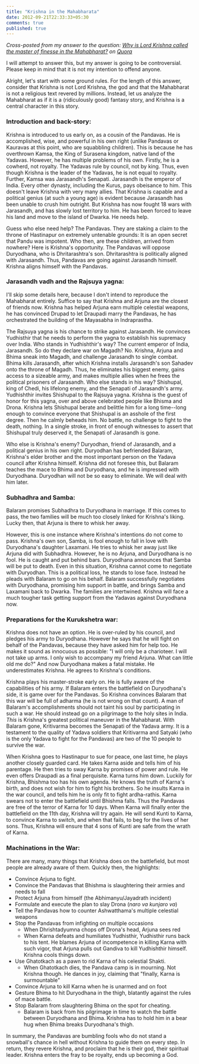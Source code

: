 ```yaml
---
title: "Krishna in the Mahabharata"
date: 2012-09-21T22:33:33+05:30
comments: true
published: true
---
```

_Cross-posted from my answer to the question: [Why is Lord Krishna called the master of finesse in the Mahabharat?](http://www.quora.com/Mahabharata/Why-is-Lord-Krishna-called-the-master-of-finesse-in-the-Mahabharat/answer/Vedang-Manerikar) on [Quora](http://quora.com)_

I will attempt to answer this, but my answer is going to be
controversial. Please keep in mind that it is not my intention to
offend anyone.

<!--more-->

Alright, let's start with some ground rules. For the length of this
answer, consider that Krishna is not Lord Krishna, the god and that
the Mahabharat is not a religious text revered by millions. Instead,
let us analyze the Mahabharat as if it is a (ridiculously good)
fantasy story, and Krishna is a central character in this story.

### Introduction and back-story:

Krishna is introduced to us early on, as a cousin of the Pandavas. He
is accomplished, wise, and powerful in his own right (unlike Pandavas
or Kauravas at this point, who are squabbling children). This is
because he has overthrown Kamsa, the King of Surasena kingdom, native
land of the Yadavas. However, he has multiple problems of his own.
Firstly, he is a cowherd, not royalty. The Yadavas rule by council,
not by king. Thus, even though Krishna is the leader of the Yadavas,
he is not equal to royalty. Further, Kamsa was Jarasandh's Senapati.
Jarasandh is the emperor of India. Every other dynasty, including the
Kurus, pays obeisance to him. This doesn't leave Krishna with very
many allies. That Krishna is capable and a political genius (at such a
young age) is evident because Jarasandh has been unable to crush him
outright. But Krishna has now fought 18 wars with Jarasandh, and has
slowly lost territory to him. He has been forced to leave his land and
move to the island of Dwarka. He needs help.

Guess who else need help? The Pandavas. They are staking a claim to
the throne of Hastinapur on extremely untenable grounds: It is an open
secret that Pandu was impotent. Who then, are these children, arrived
from nowhere? Here is Krishna's opportunity. The Pandavas will oppose
Duryodhana, who is Dhritarashtra's son. Dhritarashtra is politically
aligned with Jarasandh. Thus, Pandavas are going against Jarasandh
himself. Krishna aligns himself with the Pandavas.

### Jarasandh vadh and the Rajsuya yagna:

I'll skip some details here, because I don't intend to reproduce the
Mahabharat entirely. Suffice to say that Krishna and Arjuna are the
closest of friends now. Krishna has helped Arjuna earn multiple
celestial weapons, he has convinced Drupad to let Draupadi marry the
Pandavas, he has orchestrated the building of the Mayasabha in
Indraprastha.

The Rajsuya yagna is his chance to strike against Jarasandh. He
convinces Yudhisthir that he needs to perform the yagna to establish
his supremacy over India. Who stands in Yudhishthir's way? The current
emperor of India, Jarasandh. So do they declare war on Magadh? No.
Krishna, Arjuna and Bhima sneak into Magadh, and challenge Jarasandh
to single combat. Bhima kills Jarasandh, after which Krishna installs
Jarasandh's son Sahadev onto the throne of Magadh. Thus, he eliminates
his biggest enemy, gains access to a sizeable army, and makes multiple
allies when he frees the political prisoners of Jarasandh. Who else
stands in his way? Shishupal, king of Chedi, his lifelong enemy, and
the Senapati of Jarasandh's army. Yudhishthir invites Shishupal to the
Rajsuya yagna. Krishna is the guest of honor for this yagna, over and
above celebrated people like Bhisma and Drona. Krishna lets Shishupal
berate and belittle him for a long time--long enough to convince
everyone that Shishupal is an asshole of the first degree. Then he
calmly beheads him. No battle, no challenge to fight to the death,
nothing. In a single stroke, in front of enough witnesses to assert
that Shishupal truly deserved it, the Senapati of Jarasandh is gone.

Who else is Krishna's enemy? Duryodhan, friend of Jarasandh, and a
political genius in his own right. Duryodhan has befriended Balaram,
Krishna's elder brother and the most important person on the Yadava
council after Krishna himself. Krishna did not foresee this, but
Balaram teaches the mace to Bhima and Duryodhana, and he is impressed
with Duryodhana. Duryodhan will not be so easy to eliminate. We will
deal with him later.

### Subhadhra and Samba:

Balaram promises Subhadhra to Duryodhana in marriage. If this comes to
pass, the two families will be much too closely linked for Krishna's
liking. Lucky then, that Arjuna is there to whisk her away.

However, this is one instance where Krishna's intentions do not come
to pass. Krishna's own son, Samba, is fool enough to fall in love with
Duryodhana's daughter Laxamani. He tries to whisk her away just like
Arjuna did with Subhadhra. However, he is no Arjuna, and Duryodhana is
no fool. He is caught and put behind bars. Duryodhana announces that
Samba will be put to death. Even in this situation, Krishna cannot
come to negotiate with Duryodhan. This is a political loss, he stands
to lose face. Instead he pleads with Balaram to go on his behalf.
Balaram successfully negotiates with Duryodhana, promising him support
in battle, and brings Samba and Laxamani back to Dwarka. The families
are intertwined. Krishna will face a much tougher task getting support
from the Yadavas against Duryodhana now.

### Preparations for the Kurukshetra war:

Krishna does not have an option. He is over-ruled by his council, and
pledges his army to Duryodhana. However he says that he will fight on
behalf of the Pandavas, because they have asked him for help too. He
makes it sound as innocuous as possible: "I will only be a charioteer.
I will not take up arms. I only wish to accompany my friend Arjuna.
What can little old me do?" And now Duryodhana makes a fatal mistake.
He underestimates Krishna. He agrees to Krishna's conditions.

Krishna plays his master-stroke early on. He is fully aware of the
capabilities of his army. If Balaram enters the battlefield on
Duryodhana's side, it is game over for the Pandavas. So Krishna
convinces Balaram that this war will be full of adharma (he is not
wrong on that count). A man of Balaram's accomplishments should not
taint his soul by participating in such a war. He should instead go on
a pilgrimage to the holy sites in India. _This_ is Krishna's greatest
political maneuver in the Mahabharat. With Balaram gone, Kritivarma
becomes the Senapati of the Yadava army. It is a testament to the
quality of Yadava soldiers that Kritivarma and Satyaki (who is the
only Yadava to fight for the Pandavas) are two of the 10 people to
survive the war.

When Krishna goes to Hastinapur to sue for peace, one last time, he
plays another closely guarded card. He takes Karna aside and tells him
of his parentage. He then tries to sway Karna by promises of power and
rule. He even offers Draupadi as a final perquisite. Karna turns him
down. Luckily for Krishna, Bhishma too has his own agenda. He knows
the truth of Karna's birth, and does not wish for him to fight his
brothers. So he insults Karna in the war council, and tells him he is
only fit to fight ardha-rathis. Karna swears not to enter the
battlefield until Bhishma falls. Thus the Pandavas are free of the
terror of Karna for 10 days. When Karna will finally enter the
battlefield on the 11th day, Krishna will try again. He will send
Kunti to Karna, to convince Karna to switch, and when that fails, to
beg for the lives of her sons. Thus, Krishna will ensure that 4 sons
of Kunti are safe from the wrath of Karna.

### Machinations in the War:

There are many, many things that Krishna does on the battlefield, but
most people are already aware of them. Quickly then, the highlights:

   *  Convince Arjuna to fight.
   *  Convince the Pandavas that Bhishma is slaughtering their armies and needs to fall
   *  Protect Arjuna from himself (the Abhimanyu/Jayadrath incident)
   *  Formulate and execute the plan to slay Drona (_naro va kunjaro va_)
   *  Tell the Pandavas how to counter Ashwatthama's multiple celestial weapons
   *  Stop the Pandavas from infighting on multiple occasions
       * When Dhrishtadyumna chops off Drona's head, Arjuna sees red
       * When Karna defeats and humiliates Yudhisthir, Yudhisthir runs
         back to his tent. He blames Arjuna of incompetence in killing
         Karna with such vigor, that Arjuna pulls out Gandiva to kill
         Yudhishthir himself. Krishna cools things down.
   *  Use Ghatotkach as a pawn to rid Karna of his celestial Shakti.
       * When Ghatotkach dies, the Pandava camp is in mourning. Not
         Krishna though. He dances in joy, claiming that "finally, Karna
         is surmountable"
   *  Convince Arjuna to kill Karna when he is unarmed and on foot
   *  Gesture Bhima to hit Duryodhana in the thigh, blatantly against the
      rules of mace battle.
   *  Stop Balaram from slaughtering Bhima on the spot for cheating.
       * Balaram is back from his pilgrimage in time to watch the battle
         between Duryodhana and Bhima. Krishna has to hold him in a bear
         hug when Bhima breaks Duryodhana's thigh.

In summary, the Pandavas are bumbling fools who do not stand a
snowball's chance in hell without Krishna to guide them on every step.
In return, they revere Krishna, and proclaim that he is their god,
their spiritual leader. Krishna enters the fray to be royalty, ends up
becoming a God.
